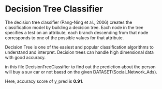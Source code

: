 # Decision Tree Classifier

The decision tree classifier (Pang-Ning et al., 2006) creates the classification model by building a decision tree. Each node in the tree specifies a test on an attribute, each branch descending from that node corresponds to one of the possible values for that attribute.

Decision Tree is one of the easiest and popular classification algorithms to understand and interpret.
Decision trees can handle high dimensional data with good accuracy.

in this file DecisionTreeClassifier to find out the prediction about the person will buy a suv car or not baesd on the given DATASET(Social_Network_Ads).

Here, accuracy score of y_pred is **0.91**.
